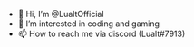 - 👋 Hi, I’m @LualtOfficial
- 👀 I’m interested in coding and gaming
- 📫 How to reach me via discord (Lualt#7913)

<!---
LualtOfficial/LualtOfficial is a ✨ special ✨ repository because its `README.md` (this file) appears on your GitHub profile.
You can click the Preview link to take a look at your changes.
--->
